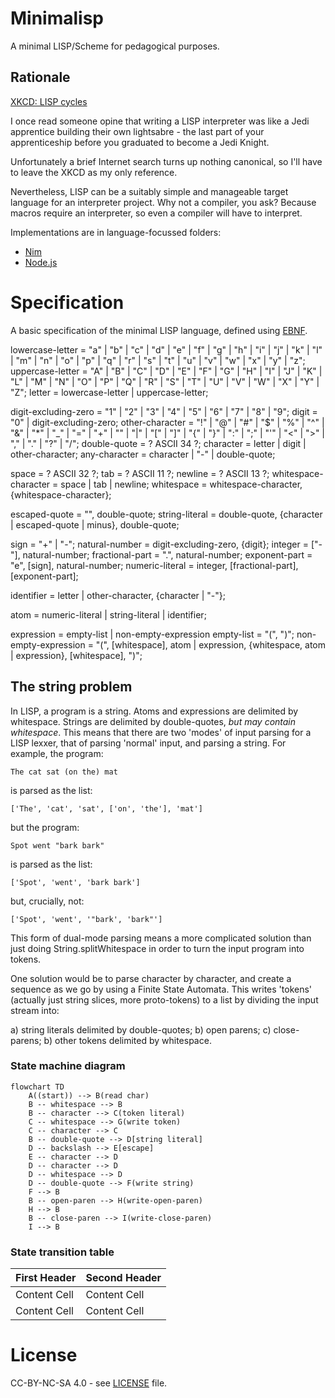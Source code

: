 # Minimalisp

A minimal LISP/Scheme for pedagogical purposes.

## Rationale

[XKCD: LISP cycles](https://www.explainxkcd.com/wiki/index.php/297:_Lisp_Cycles)

I once read someone opine that writing a LISP interpreter was like a Jedi apprentice building their own lightsabre - the last part of your apprenticeship before you graduated to become a Jedi Knight.

Unfortunately a brief Internet search turns up nothing canonical, so I'll have to leave the XKCD as my only reference.

Nevertheless, LISP can be a suitably simple and manageable target language for an interpreter project. Why not a compiler, you ask? Because macros require an interpreter, so even a compiler will have to interpret.

Implementations are in language-focussed folders:

* [Nim](nim)
* [Node.js](nodejs)

# Specification

A basic specification of the minimal LISP language, defined using [EBNF](https://en.wikipedia.org/wiki/Extended_Backus%E2%80%93Naur_form).

lowercase-letter = "a" | "b" | "c" | "d" | "e" | "f" | "g" | "h" | "i" | "j" | "k" | "l" | "m" | "n" | "o" | "p" | "q" | "r" | "s" | "t" | "u" | "v" | "w" | "x" | "y" | "z";
uppercase-letter = "A" | "B" | "C" | "D" | "E" | "F" | "G" | "H" | "I" | "J" | "K" | "L" | "M" | "N" | "O" | "P" | "Q" | "R" | "S" | "T" | "U" | "V" | "W" | "X" | "Y" | "Z";
letter = lowercase-letter | uppercase-letter;

digit-excluding-zero = "1" | "2" | "3" | "4" | "5" | "6" | "7" | "8" | "9";
digit = "0" | digit-excluding-zero;
other-character = "!" | "@" | "#" | "$" | "%" | "^" | "&" | "*" | "_" | "=" | "+" | "\" | "|" | "[" | "]" | "{" | "}" | ":" | ";" | "'" | "<" | ">" | "," | "." | "?" | "/";
double-quote = ? ASCII 34 ?;
character = letter | digit | other-character;
any-character = character | "-" | double-quote;

space = ? ASCII 32 ?;
tab = ? ASCII 11 ?;
newline = ? ASCII 13 ?;
whitespace-character = space | tab | newline;
whitespace = whitespace-character, {whitespace-character};

escaped-quote = "\", double-quote;
string-literal = double-quote, {character | escaped-quote | minus}, double-quote;

sign = "+" | "-";
natural-number = digit-excluding-zero, {digit};
integer = ["-"], natural-number;
fractional-part = ".", natural-number;
exponent-part = "e", [sign], natural-number;
numeric-literal = integer, [fractional-part], [exponent-part];

identifier = letter | other-character, {character | "-"};

atom = numeric-literal | string-literal | identifier;

expression = empty-list | non-empty-expression
empty-list = "(", ")";
non-empty-expression = "(", [whitespace], atom | expression, {whitespace, atom | expression}, [whitespace], ")";

## The string problem

In LISP, a program is a string. Atoms and expressions are delimited by whitespace.
Strings are delimited by double-quotes, _but may contain whitespace_. This means that there are two 'modes' of input parsing for a LISP lexxer, that of parsing 'normal' input, and parsing a string. For example, the program:

    The cat sat (on the) mat

is parsed as the list:

    ['The', 'cat', 'sat', ['on', 'the'], 'mat']

but the program:

    Spot went "bark bark"

is parsed as the list:

    ['Spot', 'went', 'bark bark']

but, crucially, not:

    ['Spot', 'went', '"bark', 'bark"']

This form of dual-mode parsing means a more complicated solution than just doing String.splitWhitespace in order to turn the input program into tokens.

One solution would be to parse character by character, and create a sequence as we go by using a Finite State Automata. This writes 'tokens' (actually just string slices, more proto-tokens) to a list by dividing the input stream into:

a) string literals delimited by double-quotes;
b) open parens;
c) close-parens;
b) other tokens delimited by whitespace.

### State machine diagram

```mermaid
flowchart TD
    A((start)) --> B(read char)
    B -- whitespace --> B
    B -- character --> C(token literal)
    C -- whitespace --> G(write token)
    C -- character --> C
    B -- double-quote --> D[string literal]
    D -- backslash --> E[escape]
    E -- character --> D
    D -- character --> D
    D -- whitespace --> D
    D -- double-quote --> F(write string)
    F --> B
    B -- open-paren --> H(write-open-paren)
    H --> B
    B -- close-paren --> I(write-close-paren)
    I --> B
```

### State transition table

| First Header  | Second Header |
| ------------- | ------------- |
| Content Cell  | Content Cell  |
| Content Cell  | Content Cell  |


# License

CC-BY-NC-SA 4.0 - see [LICENSE](./LICENSE) file.

